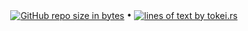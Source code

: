 <p align="center">
  <a href="#"><img src="https://img.shields.io/github/repo-size/andry81/gh-workflow--gh-stats?logo=github" valign="middle" alt="GitHub repo size in bytes" /></a>
• <a href="https://github.com/XAMPPRocky/tokei"><img src="https://tokei.rs/b1/github/andry81/gh-workflow--gh-stats?category=lines" valign="middle" alt="lines of text by tokei.rs" /></a>
